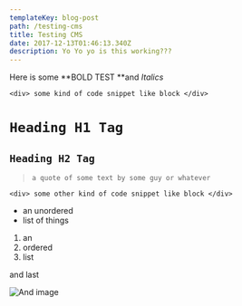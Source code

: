 ```yaml
---
templateKey: blog-post
path: /testing-cms
title: Testing CMS
date: 2017-12-13T01:46:13.340Z
description: Yo Yo yo is this working???
---
```

Here is some **BOLD TEST **and _Italics_

`<div> some kind of code snippet like block </div>`

# `Heading H1 Tag`

## `Heading H2 Tag`

> `a quote of some text by some guy or whatever`

```
<div> some other kind of code snippet like block </div>
```

* an unordered 
* list of things

1. an
2. ordered
3. list

and last

![And image](/img/img_1587-1.jpg)
